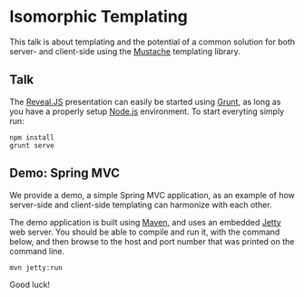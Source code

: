 Isomorphic Templating
=====================

This talk is about templating and the potential of a common solution
for both server- and client-side using the
[Mustache](http://mustache.github.io) templating library.

## Talk

The [Reveal.JS](http://lab.hakim.se/reveal-js) presentation can
easily be started using [Grunt](http://gruntjs.com), as long as you
have a properly setup [Node.js](http://nodejs.org) environment. To
start everyting simply run:

    npm install
    grunt serve
   

## Demo: Spring MVC

We provide a demo, a simple Spring MVC application, as an example of
how server-side and client-side templating can harmonize with each
other.

The demo application is built using [Maven](http://maven.apache.org),
and uses an embedded [Jetty](http://eclipse.org/jetty/) web server. You
should be able to compile and run it, with the command below, and then
browse to the host and port number that was printed on the command
line.

    mvn jetty:run
    
Good luck!